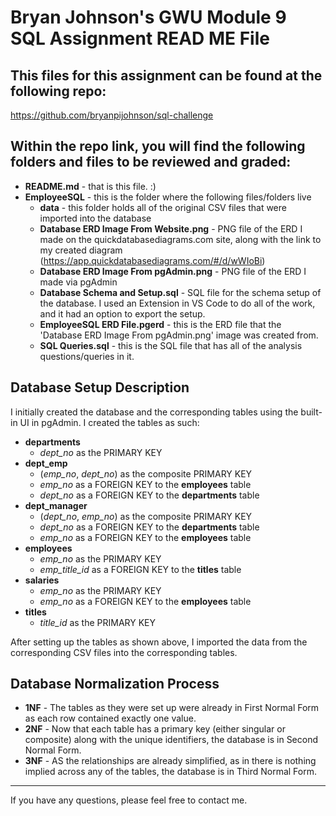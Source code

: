 # Bryan Johnson's GWU Module 9 SQL Assignment READ ME File

## This files for this assignment can be found at the following repo:
https://github.com/bryanpijohnson/sql-challenge

## Within the repo link, you will find the following folders and files to be reviewed and graded:

- **README.md** - that is this file. :)
- **EmployeeSQL** - this is the folder where the following files/folders live
    - **data** - this folder holds all of the original CSV files that were imported into the database
    - **Database ERD Image From Website.png** - PNG file of the ERD I made on the quickdatabasediagrams.com site, along with the link to my created diagram (https://app.quickdatabasediagrams.com/#/d/wWIoBi)
    - **Database ERD Image From pgAdmin.png** - PNG file of the ERD I made via pgAdmin
    - **Database Schema and Setup.sql** - SQL file for the schema setup of the database. I used an Extension in VS Code to do all of the work, and it had an option to export the setup.
    - **EmployeeSQL ERD File.pgerd** - this is the ERD file that the 'Database ERD Image From pgAdmin.png' image was created from.
    - **SQL Queries.sql** - this is the SQL file that has all of the analysis questions/queries in it.

## Database Setup Description

I initially created the database and the corresponding tables using the built-in UI in pgAdmin. I created the tables as such:

- **departments**
    - *dept_no* as the PRIMARY KEY
- **dept_emp**
    - (*emp_no*, *dept_no*) as the composite PRIMARY KEY
    - *emp_no* as a FOREIGN KEY to the **employees** table
    - *dept_no* as a FOREIGN KEY to the **departments** table
- **dept_manager**
    - (*dept_no*, *emp_no*) as the composite PRIMARY KEY
    - *dept_no* as a FOREIGN KEY to the **departments** table
    - *emp_no* as a FOREIGN KEY to the **employees** table
- **employees**
    - *emp_no* as the PRIMARY KEY
    - *emp_title_id* as a FOREIGN KEY to the **titles** table
- **salaries**
    - *emp_no* as the PRIMARY KEY
    - *emp_no* as a FOREIGN KEY to the **employees** table
- **titles**
    - *title_id* as the PRIMARY KEY

After setting up the tables as shown above, I imported the data from the corresponding CSV files into the corresponding tables.

## Database Normalization Process

- **1NF** - The tables as they were set up were already in First Normal Form as each row contained exactly one value.
- **2NF** - Now that each table has a primary key (either singular or composite) along with the unique identifiers, the database is in Second Normal Form.
- **3NF** - AS the relationships are already simplified, as in there is nothing implied across any of the tables, the database is in Third Normal Form.

---

If you have any questions, please feel free to contact me.